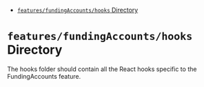 <!-- START doctoc generated TOC please keep comment here to allow auto update -->
<!-- DON'T EDIT THIS SECTION, INSTEAD RE-RUN doctoc TO UPDATE -->

- [`features/fundingAccounts/hooks` Directory](#featuresfundingaccountshooks-directory)

<!-- END doctoc generated TOC please keep comment here to allow auto update -->

# `features/fundingAccounts/hooks` Directory

The hooks folder should contain all the React hooks specific to the FundingAccounts feature.
